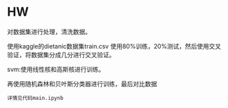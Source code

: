 
# HW

对数据集进行处理，清洗数据。

使用kaggle的dietanic数据集train.csv 使用80%训练，20%测试，然后使用交叉验证，将数据集分成几分进行交叉验证。

svm:使用线性核和高斯核进行训练。

再使用随机森林和贝叶斯分类器进行训练，最后对比数据

    详情见代码main.ipynb

